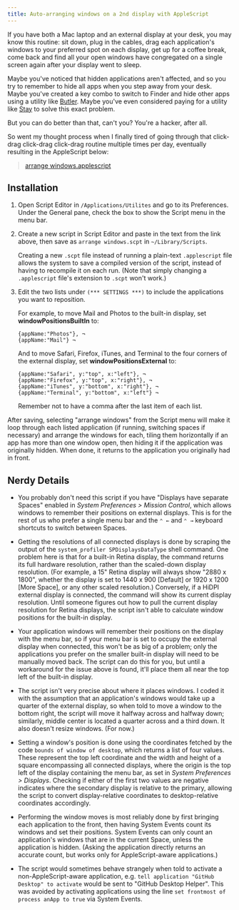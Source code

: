 ```yaml
---
title: Auto-arranging windows on a 2nd display with AppleScript
---
```


If you have both a Mac laptop and an external display at your desk, you may know this routine: sit down, plug in the cables, drag each application's windows to your preferred spot on each display, get up for a coffee break, come back and find all your open windows have congregated on a single screen again after your display went to sleep.

Maybe you've noticed that hidden applications aren't affected, and so you try to remember to hide all apps when you step away from your desk. Maybe you've created a key combo to switch to Finder and hide other apps using a utility like [Butler](https://manytricks.com/butler/). Maybe you've even considered paying for a utility like [Stay](https://cordlessdog.com/stay/) to solve this exact problem.

But you can do better than that, can't you? You're a hacker, after all.

So went my thought process when I finally tired of going through that click-drag click-drag click-drag routine multiple times per day, eventually resulting in the AppleScript below:

> [arrange windows.applescript](https://github.com/EricFromCanada/byte-bucket/blob/master/applescript/arrange%20windows.applescript)

## Installation

1. Open Script Editor in `/Applications/Utilites` and go to its Preferences. Under the General pane, check the box to show the Script menu in the menu bar.

2. Create a new script in Script Editor and paste in the text from the link above, then save as `arrange windows.scpt` in `~/Library/Scripts`.

	Creating a new `.scpt` file instead of running a plain-text `.applescript` file allows the system to save a compiled version of the script, instead of having to recompile it on each run. (Note that simply changing a `.applescript` file's extension to `.scpt` won't work.)

3. Edit the two lists under `(*** SETTINGS ***)` to include the applications you want to reposition.

	For example, to move Mail and Photos to the built-in display, set **windowPositionsBuiltIn** to:

	```applescript
	{appName:"Photos"}, ¬
	{appName:"Mail"} ¬
	```

	And to move Safari, Firefox, iTunes, and Terminal to the four corners of the external display, set **windowPositionsExternal** to:

	```applescript
	{appName:"Safari", y:"top", x:"left"}, ¬
	{appName:"Firefox", y:"top", x:"right"}, ¬
	{appName:"iTunes", y:"bottom", x:"right"}, ¬
	{appName:"Terminal", y:"bottom", x:"left"} ¬
	```

	Remember not to have a comma after the last item of each list.

After saving, selecting "arrange windows" from the Script menu will make it loop through each listed application (if running, switching spaces if necessary) and arrange the windows for each, tiling them horizontally if an app has more than one window open, then hiding it if the application was originally hidden. When done, it returns to the application you originally had in front.

## Nerdy Details

- You probably don't need this script if you have "Displays have separate Spaces" enabled in _System Preferences > Mission Control_, which allows windows to remember their positions on external displays. This is for the rest of us who prefer a single menu bar and the `⌃ ←` and `⌃ →` keyboard shortcuts to switch between Spaces.

- Getting the resolutions of all connected displays is done by scraping the output of the `system_profiler SPDisplaysDataType` shell command. One problem here is that for a built-in Retina display, the command returns its full hardware resolution, rather than the scaled-down display resolution. (For example, a 15" Retina display will always show "2880 x 1800", whether the display is set to 1440 x 900 [Default] or 1920 x 1200 [More Space], or any other scaled resolution.) Conversely, if a HiDPI external display is connected, the command will show its current display resolution. Until someone figures out how to pull the current display resolution for Retina displays, the script isn't able to calculate window positions for the built-in display.

- Your application windows will remember their positions on the display with the menu bar, so if your menu bar is set to occupy the external display when connected, this won't be as big of a problem; only the applications you prefer on the smaller built-in display will need to be manually moved back. The script can do this for you, but until a workaround for the issue above is found, it'll place them all near the top left of the built-in display.

- The script isn't very precise about where it places windows. I coded it with the assumption that an application's windows would take up a quarter of the external display, so when told to move a window to the bottom right, the script will move it halfway across and halfway down; similarly, middle center is located a quarter across and a third down. It also doesn't resize windows. (For now.)

- Setting a window's position is done using the coordinates fetched by the code `bounds of window of desktop`, which returns a list of four values. These represent the top left coordinate and the width and height of a square encompassing all connected displays, where the origin is the top left of the display containing the menu bar, as set in _System Preferences > Displays_. Checking if either of the first two values are negative indicates where the secondary display is relative to the primary, allowing the script to convert display-relative coordinates to desktop-relative coordinates accordingly.

- Performing the window moves is most reliably done by first bringing each application to the front, then having System Events count its windows and set their positions. System Events can only count an application's windows that are in the current Space, unless the application is hidden. (Asking the application directly returns an accurate count, but works only for AppleScript-aware applications.)

- The script would sometimes behave strangely when told to activate a non-AppleScript-aware application, e.g. `tell application "GitHub Desktop" to activate` would be sent to "GitHub Desktop Helper". This was avoided by activating applications using the line `set frontmost of process anApp to true` via System Events.
